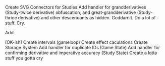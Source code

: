 Create SVG Connectors for Studies
Add handler for grandderivatives (Study-twice derivative) obfuscation, and great-grandderivative (Study-thrice derivative) and other descendants as hidden. Goddarnit.
Do a lot of stuff. Cry.

Add

[OK-ish] Create intervals (gameloop)
Create effect caculations
Create Storage System
Add handler for duplicate IDs (Game State)
Add handler for confirming derivative and imperative accuracy (Study State)
Create a lotta stuff you gotta cry